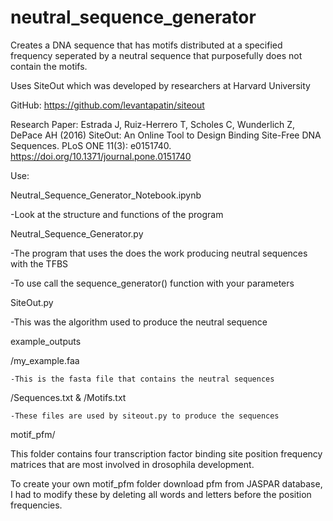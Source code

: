 # neutral_sequence_generator
Creates a DNA sequence that has motifs distributed at a specified frequency seperated by a neutral sequence that purposefully does not contain the motifs.

Uses SiteOut which was developed by researchers at Harvard University

GitHub:
https://github.com/levantapatin/siteout

Research Paper:
Estrada J, Ruiz-Herrero T, Scholes C, Wunderlich Z, DePace AH (2016)
SiteOut: An Online Tool to Design Binding Site-Free DNA Sequences.
PLoS ONE 11(3): e0151740. https://doi.org/10.1371/journal.pone.0151740


Use:

Neutral_Sequence_Generator_Notebook.ipynb

  -Look at the structure and functions of the program
  
Neutral_Sequence_Generator.py

  -The program that uses the does the work producing neutral sequences with the TFBS
  
  -To use call the sequence_generator() function with your parameters
  
SiteOut.py

  -This was the algorithm used to produce the neutral sequence
  
example_outputs

  /my_example.faa
  
    -This is the fasta file that contains the neutral sequences
    
  /Sequences.txt & /Motifs.txt
  
    -These files are used by siteout.py to produce the sequences
    
motif_pfm/

  This folder contains four transcription factor binding site position frequency matrices
  that are most involved in drosophila development.
  
  To create your own motif_pfm folder download pfm from JASPAR database,
  I had to modify these by deleting all words and letters before the position frequencies.

